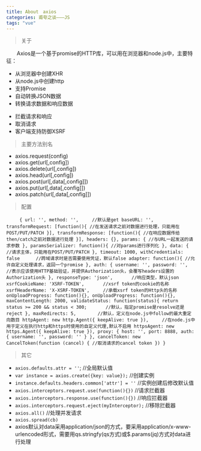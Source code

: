 ```yaml
---
title: About　axios
categories: 甫夸之谈———JS
tags: "vue"
---
```


> 关于

　　Axios是一个基于promise的HTTP库，可以用在浏览器和node.js中，主要特征：
+ 从浏览器中创建XHR
+ 从node.js中创建http
+ 支持Promise
+ 自动转换JSON数据
+ 转换请求数据和响应数据
<!-- more -->
+ 拦截请求和响应
+ 取消请求
+ 客户端支持防御XSRF

> 主要方法别名

+ axios.request(config)
+ axios.get(url[,config])
+ axios.delete(url[,config])
+ axios.head(url[,config])
+ axios.post(url[,data[,config]])
+ axios.put(url[,data[,config]])
+ axios.patch(url[,data[,config]])

> 配置

　　```
        {
            url: '',
            method: '',     //默认是get
            baseURL: '',
            transformRequest: [function(){
                //在发送请求之前对数据进行处理，只能用在POST/PUT/PATCH
            }],
            transformResponse: [function(){
                //在响应数据传给then/catch之前对数据进行处理
            }],
            headers: {},
            params: {
                //与URL一起发送的请求参数
            },
            paramsSerializer: function(){
                //对params进行序列化
            },
            data: {
                //请求主体，只能用在POST/PUT/PATCH
            },
            timeout: 1000,
            withCredentials: false      //跨域请求时是否需要使用凭证，默认false
            adapter: function(){
                //允许自定义处理请求，返回一个promise
            },
            auth: {
                username: '',
                password: '',       //表示应该使用HTTP基础验证，并提供Authorization头，会覆写headers设置的Authorization头
            },
            responseType: 'json',       //响应类型，默认json
            xsrfCookieName: 'XSRF-TOKEN',       //xsrf token的cookie的名称
            xsrfHeaderName: 'X-XSRF-TOKEN',     //承载xsrf token的Http头的名称
            onUploadProgress: function(){},
            onUploadProgress: function(){},
            maxContentLength: 2000,
            validateStatus: function(status){
                return status >= 200 && status < 300;       //默认，指定promise是resolve还是reject
            },
            maxRedirects: 5,        //默认，定义在node.js中follow的最大重定向数目
            httpAgent: new http.Agent({ keepAlive: true }),     //在node.js中用于定义在执行http和https时使用的自定义代理,默认不启用
            httpsAgent: new https.Agent({ keepAlive: true }),
            proxy: {
                host: '',
                port: 8888,
                auth: {
                    username: '',
                    password: ''
                }
            },
            cancelToken: new CancelToken(function (cancel) {
                //取消请求的cancel token
            })
        }
　　```

> 其它

+ ``axios.defaults.attr = ''``;     //全局默认值
+ ``var instance = axios.create({key: value});``        //创建实例
+ ``instance.defaults.headers.common['attr'] = ''``     //实例创建后修改默认值
+ ``axios.interceptors.request.use(function(){})``      //请求拦截器
+ ``axios.interceptors.response.use(function(){})``      //响应拦截器
+ ``axios.interceptors.request.eject(myInterceptor);``      //移除拦截器
+ ``axios.all()``       //处理并发请求
+ ``axios.spread(cb)``     
+ axios默认对data采用application/json的方式，要采用application/x-www-urlencoded形式，需要用qs.stringfy(qs方式)或$.params(jq)方式对data进行处理